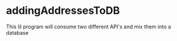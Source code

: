 # addingAddressesToDB
This lil program will consume two different API's and mix them into a database
